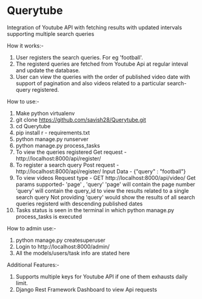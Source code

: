 # Querytube
Integration of Youtube API with fetching results with updated intervals supporting multiple search queries

How it works:-
1. User registers the search queries. For eg 'football'.
2. The registerd queries are fetched from Youtube Api at regular inteval and update the database.
3. User can view the queries with the order of published video date with support of pagination and also videos related to a particular search-query registered.

How to use:-
1. Make python virtualenv
2. git clone https://github.com/savish28/Querytube.git
3. cd Querytube
4. pip install r - requirements.txt
5. python manage.py runserver
6. python manage.py process_tasks
6. To view the queries registered
   Get request - http://localhost:8000/api/register/
7. To register a search query
   Post request - http://localhost:8000/api/register/
   Input Data - {"query" : "football"}
8. To view videos
    Request type - GET
    http://localhost:8000/api/video/
    Get params supported- 'page' , 'query'
    'page' will contain the page number
    'query' will contain the query_id to view the results related to a single search query
    Not providing 'query' would show the results of all search queries registerd with descending published dates
9. Tasks status is seen in the terminal in which python manage.py process_tasks is executed

How to admin use:-
1. python manage.py createsuperuser
2. Login to http://localhost:8000/admin/
3. All the models/users/task info are stated here

Additional Features:-
1. Supports multiple keys for Youtube API if one of them exhausts daily limit.
2. Django Rest Framework Dashboard to view Api requests
